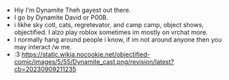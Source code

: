 -  Hiy I'm Dynamite Theh gayest out there.
- I go by Dynamite David or P00B.
- i likhe sky cotl, cats, regretevator, and camp camp, object shows, objectified. I alzo play roblox sometimes im mostly on vrchat more.
- I normally hang around people i know, if im not around anyone then you may interact /w me.
- :3
   https://static.wikia.nocookie.net/objectified-comic/images/5/55/Dynamite_cast.png/revision/latest?cb=20230909211235


<!---
Dynamush is a ✨ special ✨ repository because its `README.md` (this file) appears on your GitHub profile.
You can click the Preview link to take a look at your changes.
--->
